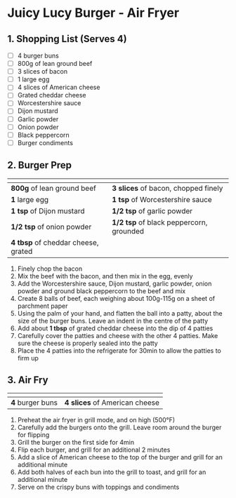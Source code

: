# Juicy Lucy Burger - Air Fryer

## 1. Shopping List (Serves 4)
- [ ] 4 burger buns
- [ ] 800g of lean ground beef
- [ ] 3 slices of bacon
- [ ] 1 large egg
- [ ] 4 slices of American cheese
- [ ] Grated cheddar cheese
- [ ] Worcestershire sauce
- [ ] Dijon mustard
- [ ] Garlic powder
- [ ] Onion powder
- [ ] Black peppercorn
- [ ] Burger condiments

## 2. Burger Prep
|<!-- -->|<!-- -->|
|---|---|
| **800g** of lean ground beef | **3 slices** of bacon, chopped finely |
| **1** large egg | **1 tsp** of Worcestershire sauce |
| **1 tsp** of Dijon mustard | **1/2 tsp** of garlic powder |
| **1/2 tsp** of onion powder | **1/2 tsp** of black peppercorn, grounded |
| **4 tbsp** of cheddar cheese, grated| |

1. Finely chop the bacon
2. Mix the beef with the bacon, and then mix in the egg, evenly
3. Add the Worcestershire sauce, Dijon mustard, garlic powder, onion powder and ground black peppercorn to the beef and mix
4. Create 8 balls of beef, each weighing about 100g-115g on a sheet of parchment paper 
5. Using the palm of your hand, and flatten the ball into a patty, about the size of the burger buns. Leave an indent in the centre of the patty
6. Add about **1 tbsp** of grated  cheddar cheese into the dip of 4 patties
7. Carefully cover the patties and cheese with the other 4 patties. Make sure the cheese is properly sealed into the patty
8. Place the 4 patties into the refrigerate for 30min to allow the patties to firm up

## 3. Air Fry
|<!-- -->|<!-- -->|
|---|---|
| **4** burger buns| **4 slices** of American cheese|

1. Preheat the air fryer in grill mode, and on high (500°F)
2. Carefully add the burgers onto the grill. Leave room around the burger for flipping
3. Grill the burger on the first side for 4min
4. Flip each burger, and grill for an additional 2 minutes
5. Add a slice of American cheese to the top of the burger and grill for an additional minute
4. Add both halves of each bun into the grill to toast, and grill for an additional minute
6. Serve on the crispy buns with toppings and condiments